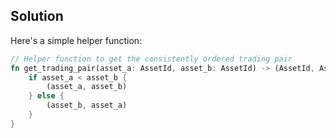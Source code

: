 ## Solution

Here's a simple helper function:

```rust
// Helper function to get the consistently ordered trading pair
fn get_trading_pair(asset_a: AssetId, asset_b: AssetId) -> (AssetId, AssetId) {
    if asset_a < asset_b {
        (asset_a, asset_b)
    } else {
        (asset_b, asset_a)
    }
}
```